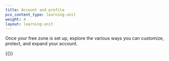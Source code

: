 ```yaml
---
title: Account and profile
pcx_content_type: learning-unit
weight: 4
layout: learning-unit
---
```


Once your free zone is set up, explore the various ways you can customize, protect, and expand your account.

{{<directory-listing folderDirectory="/fundamentals/account-and-billing/">}}